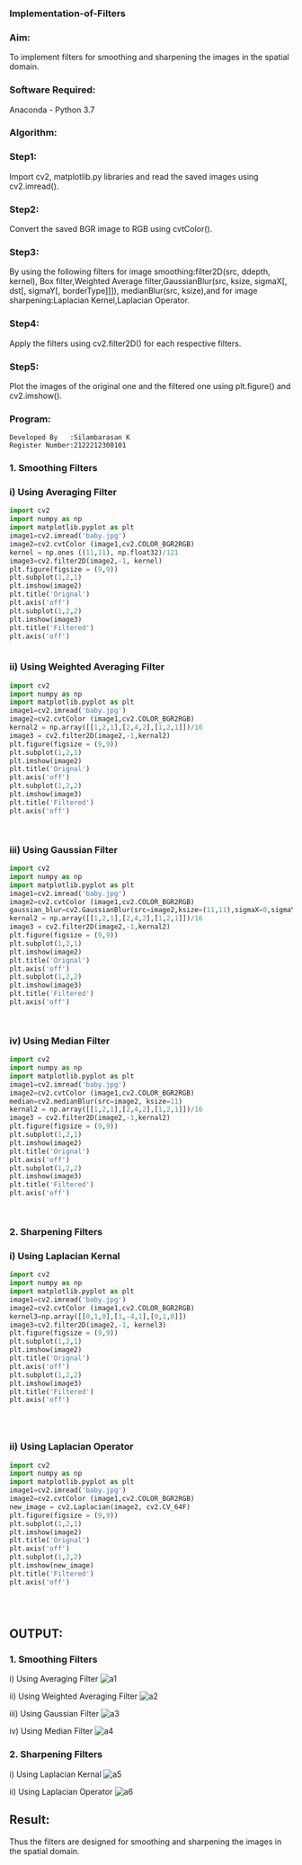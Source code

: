 ### Implementation-of-Filters
### Aim:
To implement filters for smoothing and sharpening the images in the spatial domain.

### Software Required:
Anaconda - Python 3.7

### Algorithm:
### Step1:
Import cv2, matplotlib.py libraries and read the saved images using cv2.imread().

### Step2:
 Convert the saved BGR image to RGB using cvtColor().

### Step3:
By using the following filters for image smoothing:filter2D(src, ddepth, kernel), Box filter,Weighted Average filter,GaussianBlur(src, ksize, sigmaX[, dst[, sigmaY[, borderType]]]), medianBlur(src, ksize),and for image sharpening:Laplacian Kernel,Laplacian Operator.

### Step4:
Apply the filters using cv2.filter2D() for each respective filters.

### Step5:
Plot the images of the original one and the filtered one using plt.figure() and cv2.imshow().

### Program:
```
Developed By   :Silambarasan K
Register Number:2122212300101
```

### 1. Smoothing Filters

### i) Using Averaging Filter
```py
import cv2
import numpy as np
import matplotlib.pyplot as plt
image1=cv2.imread('baby.jpg')
image2=cv2.cvtColor (image1,cv2.COLOR_BGR2RGB) 
kernel = np.ones ((11,11), np.float32)/121
image3=cv2.filter2D(image2,-1, kernel)
plt.figure(figsize = (9,9))
plt.subplot(1,2,1) 
plt.imshow(image2)
plt.title('Orignal') 
plt.axis('off')
plt.subplot(1,2,2)
plt.imshow(image3)
plt.title('Filtered')
plt.axis('off')



```
### ii) Using Weighted Averaging Filter
```py
import cv2
import numpy as np
import matplotlib.pyplot as plt
image1=cv2.imread('baby.jpg')
image2=cv2.cvtColor (image1,cv2.COLOR_BGR2RGB) 
kernal2 = np.array([[1,2,1],[2,4,2],[1,2,1]])/16 
image3 = cv2.filter2D(image2,-1,kernal2)
plt.figure(figsize = (9,9))
plt.subplot(1,2,1) 
plt.imshow(image2)
plt.title('Orignal') 
plt.axis('off')
plt.subplot(1,2,2)
plt.imshow(image3)
plt.title('Filtered')
plt.axis('off')




```
### iii) Using Gaussian Filter
```py
import cv2
import numpy as np
import matplotlib.pyplot as plt
image1=cv2.imread('baby.jpg')
image2=cv2.cvtColor (image1,cv2.COLOR_BGR2RGB) 
gaussian_blur=cv2.GaussianBlur(src=image2,ksize=(11,11),sigmaX=0,sigmaY=0)
kernal2 = np.array([[1,2,1],[2,4,2],[1,2,1]])/16 
image3 = cv2.filter2D(image2,-1,kernal2)
plt.figure(figsize = (9,9))
plt.subplot(1,2,1) 
plt.imshow(image2)
plt.title('Orignal') 
plt.axis('off')
plt.subplot(1,2,2)
plt.imshow(image3)
plt.title('Filtered')
plt.axis('off')




```

### iv) Using Median Filter
```py
import cv2
import numpy as np
import matplotlib.pyplot as plt
image1=cv2.imread('baby.jpg')
image2=cv2.cvtColor (image1,cv2.COLOR_BGR2RGB) 
median=cv2.medianBlur(src=image2, ksize=11)
kernal2 = np.array([[1,2,1],[2,4,2],[1,2,1]])/16 
image3 = cv2.filter2D(image2,-1,kernal2)
plt.figure(figsize = (9,9))
plt.subplot(1,2,1) 
plt.imshow(image2)
plt.title('Orignal') 
plt.axis('off')
plt.subplot(1,2,2)
plt.imshow(image3)
plt.title('Filtered')
plt.axis('off')




```

### 2. Sharpening Filters
### i) Using Laplacian Kernal
```py
import cv2
import numpy as np
import matplotlib.pyplot as plt
image1=cv2.imread('baby.jpg')
image2=cv2.cvtColor (image1,cv2.COLOR_BGR2RGB) 
kernel3=np.array([[0,1,0],[1,-4,1],[0,1,0]])
image3=cv2.filter2D(image2,-1, kernel3)
plt.figure(figsize = (9,9))
plt.subplot(1,2,1) 
plt.imshow(image2)
plt.title('Orignal') 
plt.axis('off')
plt.subplot(1,2,2)
plt.imshow(image3)
plt.title('Filtered')
plt.axis('off')





```
### ii) Using Laplacian Operator
```py
import cv2
import numpy as np
import matplotlib.pyplot as plt
image1=cv2.imread('baby.jpg')
image2=cv2.cvtColor (image1,cv2.COLOR_BGR2RGB) 
new_image = cv2.Laplacian(image2, cv2.CV_64F)
plt.figure(figsize = (9,9))
plt.subplot(1,2,1) 
plt.imshow(image2)
plt.title('Orignal') 
plt.axis('off')
plt.subplot(1,2,2)
plt.imshow(new_image)
plt.title('Filtered')
plt.axis('off')





```

## OUTPUT:
### 1. Smoothing Filters


i) Using Averaging Filter
![a1](https://user-images.githubusercontent.com/94525786/230838887-f945bfd9-f731-4da4-84ce-4e26e3f32cac.png)


ii) Using Weighted Averaging Filter
![a2](https://user-images.githubusercontent.com/94525786/230838907-99552450-2532-4b62-b5e3-82a34441c51c.png)

iii) Using Gaussian Filter
![a3](https://user-images.githubusercontent.com/94525786/230838924-03a44ebc-142b-4f64-a8d2-6cbb8b4a153d.png)

iv) Using Median Filter
![a4](https://user-images.githubusercontent.com/94525786/230838941-da027320-7230-4a09-8435-1d84b8caaf81.png)

### 2. Sharpening Filters


i) Using Laplacian Kernal
![a5](https://user-images.githubusercontent.com/94525786/230838965-aac36eda-c3fa-46df-a1db-e50b28b10cd7.png)

ii) Using Laplacian Operator
![a6](https://user-images.githubusercontent.com/94525786/230839070-2655c394-f442-4a8a-bb71-9c6a50aca178.png)


## Result:
Thus the filters are designed for smoothing and sharpening the images in the spatial domain.
